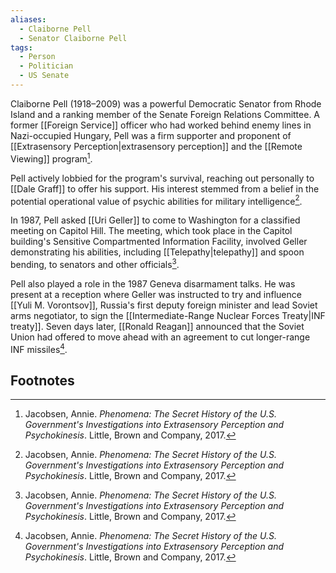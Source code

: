 ```yaml
---
aliases:
  - Claiborne Pell
  - Senator Claiborne Pell
tags:
  - Person
  - Politician
  - US Senate
---
```

Claiborne Pell (1918–2009) was a powerful Democratic Senator from Rhode Island and a ranking member of the Senate Foreign Relations Committee. A former [[Foreign Service]] officer who had worked behind enemy lines in Nazi-occupied Hungary, Pell was a firm supporter and proponent of [[Extrasensory Perception|extrasensory perception]] and the [[Remote Viewing]] program[^1].

Pell actively lobbied for the program's survival, reaching out personally to [[Dale Graff]] to offer his support. His interest stemmed from a belief in the potential operational value of psychic abilities for military intelligence[^1].

In 1987, Pell asked [[Uri Geller]] to come to Washington for a classified meeting on Capitol Hill. The meeting, which took place in the Capitol building's Sensitive Compartmented Information Facility, involved Geller demonstrating his abilities, including [[Telepathy|telepathy]] and spoon bending, to senators and other officials[^1].

Pell also played a role in the 1987 Geneva disarmament talks. He was present at a reception where Geller was instructed to try and influence [[Yuli M. Vorontsov]], Russia's first deputy foreign minister and lead Soviet arms negotiator, to sign the [[Intermediate-Range Nuclear Forces Treaty|INF treaty]]. Seven days later, [[Ronald Reagan]] announced that the Soviet Union had offered to move ahead with an agreement to cut longer-range INF missiles[^1].

## Footnotes
[^1]: Jacobsen, Annie. *Phenomena: The Secret History of the U.S. Government's Investigations into Extrasensory Perception and Psychokinesis*. Little, Brown and Company, 2017.
